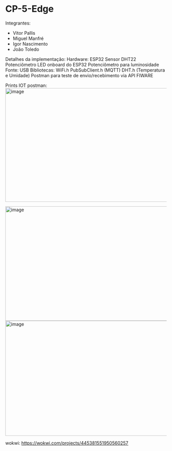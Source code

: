 # CP-5-Edge

Integrantes:
* Vitor Pallis
* Miguel Manfré
* Igor Nascimento
* João Toledo

Detalhes da implementação: 
  Hardware:
    ESP32 
    Sensor DHT22 
    Potenciômetro
    LED onboard do ESP32
    Potenciômetro para luminosidade
    Fonte: USB
  Bibliotecas:
    WiFi.h
    PubSubClient.h (MQTT)
    DHT.h (Temperatura e Umidade)
    Postman para teste de envio/recebimento via API FIWARE

Prints IOT postman: 
<img width="943" height="356" alt="image" src="https://github.com/user-attachments/assets/2312dbb5-c8fa-4fc6-b78c-19e7a1787a9f" />

<img width="935" height="358" alt="image" src="https://github.com/user-attachments/assets/1285475d-81fc-497f-afe0-31fd94e2ffee" />

<img width="945" height="360" alt="image" src="https://github.com/user-attachments/assets/d2e66978-28db-4ade-9858-f07b77f76702" />



  

wokwi: 
https://wokwi.com/projects/445381551950560257
